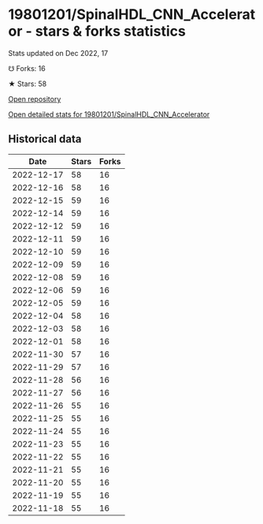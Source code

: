# 19801201/SpinalHDL_CNN_Accelerator - stars & forks statistics

Stats updated on Dec 2022, 17

☋ Forks: 16

★ Stars: 58

[Open repository](https://github.com/19801201/SpinalHDL_CNN_Accelerator)

[Open detailed stats for 19801201/SpinalHDL_CNN_Accelerator](https://reviewgithub.com/rep/19801201/SpinalHDL_CNN_Accelerator)

## Historical data
| Date | Stars | Forks |
|------|-------|-------|
| 2022-12-17 | 58 | 16 | 
| 2022-12-16 | 58 | 16 | 
| 2022-12-15 | 59 | 16 | 
| 2022-12-14 | 59 | 16 | 
| 2022-12-12 | 59 | 16 | 
| 2022-12-11 | 59 | 16 | 
| 2022-12-10 | 59 | 16 | 
| 2022-12-09 | 59 | 16 | 
| 2022-12-08 | 59 | 16 | 
| 2022-12-06 | 59 | 16 | 
| 2022-12-05 | 59 | 16 | 
| 2022-12-04 | 58 | 16 | 
| 2022-12-03 | 58 | 16 | 
| 2022-12-01 | 58 | 16 | 
| 2022-11-30 | 57 | 16 | 
| 2022-11-29 | 57 | 16 | 
| 2022-11-28 | 56 | 16 | 
| 2022-11-27 | 56 | 16 | 
| 2022-11-26 | 55 | 16 | 
| 2022-11-25 | 55 | 16 | 
| 2022-11-24 | 55 | 16 | 
| 2022-11-23 | 55 | 16 | 
| 2022-11-22 | 55 | 16 | 
| 2022-11-21 | 55 | 16 | 
| 2022-11-20 | 55 | 16 | 
| 2022-11-19 | 55 | 16 | 
| 2022-11-18 | 55 | 16 | 

